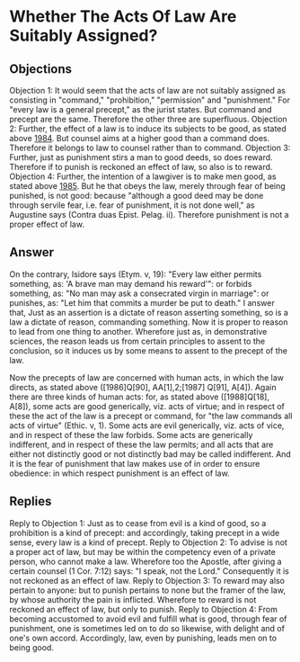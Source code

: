 # Whether The Acts Of Law Are Suitably Assigned?
## Objections
Objection 1: It would seem that the acts of law are not suitably assigned as consisting in "command," "prohibition," "permission" and "punishment." For "every law is a general precept," as the jurist states. But command and precept are the same. Therefore the other three are superfluous.
Objection 2: Further, the effect of a law is to induce its subjects to be good, as stated above [1984](A[1]). But counsel aims at a higher good than a command does. Therefore it belongs to law to counsel rather than to command.
Objection 3: Further, just as punishment stirs a man to good deeds, so does reward. Therefore if to punish is reckoned an effect of law, so also is to reward.
Objection 4: Further, the intention of a lawgiver is to make men good, as stated above [1985](A[1]). But he that obeys the law, merely through fear of being punished, is not good: because "although a good deed may be done through servile fear, i.e. fear of punishment, it is not done well," as Augustine says (Contra duas Epist. Pelag. ii). Therefore punishment is not a proper effect of law.
## Answer
On the contrary, Isidore says (Etym. v, 19): "Every law either permits something, as: 'A brave man may demand his reward'": or forbids something, as: "No man may ask a consecrated virgin in marriage": or punishes, as: "Let him that commits a murder be put to death."
I answer that, Just as an assertion is a dictate of reason asserting something, so is a law a dictate of reason, commanding something. Now it is proper to reason to lead from one thing to another. Wherefore just as, in demonstrative sciences, the reason leads us from certain principles to assent to the conclusion, so it induces us by some means to assent to the precept of the law.

Now the precepts of law are concerned with human acts, in which the law directs, as stated above ([1986]Q[90], AA[1],2;[1987] Q[91], A[4]). Again there are three kinds of human acts: for, as stated above ([1988]Q[18], A[8]), some acts are good generically, viz. acts of virtue; and in respect of these the act of the law is a precept or command, for "the law commands all acts of virtue" (Ethic. v, 1). Some acts are evil generically, viz. acts of vice, and in respect of these the law forbids. Some acts are generically indifferent, and in respect of these the law permits; and all acts that are either not distinctly good or not distinctly bad may be called indifferent. And it is the fear of punishment that law makes use of in order to ensure obedience: in which respect punishment is an effect of law.
## Replies
Reply to Objection 1: Just as to cease from evil is a kind of good, so a prohibition is a kind of precept: and accordingly, taking precept in a wide sense, every law is a kind of precept.
Reply to Objection 2: To advise is not a proper act of law, but may be within the competency even of a private person, who cannot make a law. Wherefore too the Apostle, after giving a certain counsel (1 Cor. 7:12) says: "I speak, not the Lord." Consequently it is not reckoned as an effect of law.
Reply to Objection 3: To reward may also pertain to anyone: but to punish pertains to none but the framer of the law, by whose authority the pain is inflicted. Wherefore to reward is not reckoned an effect of law, but only to punish.
Reply to Objection 4: From becoming accustomed to avoid evil and fulfill what is good, through fear of punishment, one is sometimes led on to do so likewise, with delight and of one's own accord. Accordingly, law, even by punishing, leads men on to being good.
